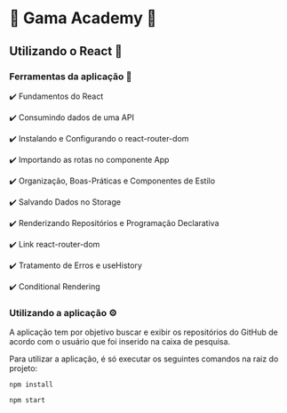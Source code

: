 # :green_heart: Gama Academy :rocket:

## Utilizando o React  :pushpin: 
 
### Ferramentas da aplicação :toolbox:
 
:heavy_check_mark: Fundamentos do React

:heavy_check_mark: Consumindo dados de uma API

:heavy_check_mark: Instalando e Configurando o react-router-dom

:heavy_check_mark: Importando as rotas no componente App

:heavy_check_mark: Organização, Boas-Práticas e Componentes de Estilo

:heavy_check_mark: Salvando Dados no Storage

:heavy_check_mark: Renderizando Repositórios e Programação Declarativa

:heavy_check_mark: Link react-router-dom

:heavy_check_mark: Tratamento de Erros e useHistory

:heavy_check_mark: Conditional Rendering

### Utilizando a aplicação :gear:

A aplicação tem por objetivo buscar e exibir os repositórios do GitHub de acordo com o usuário que foi inserido na caixa de pesquisa.

Para utilizar a aplicação, é só executar os seguintes comandos na raiz do projeto:

`npm install`

`npm start`




